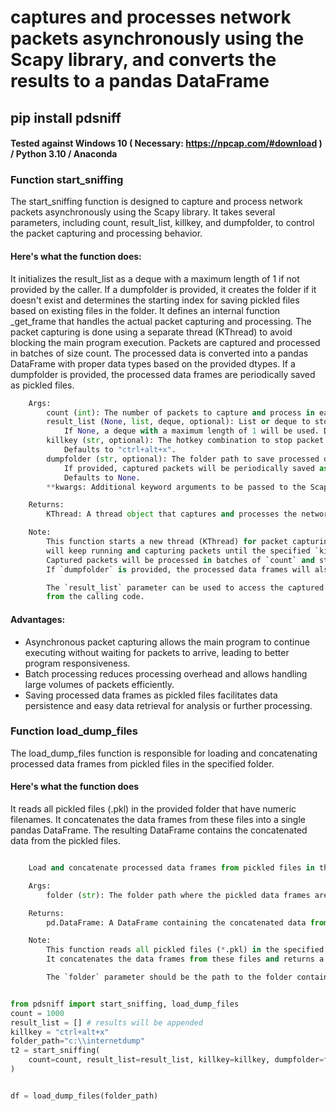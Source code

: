# captures and processes network packets asynchronously using the Scapy library, and converts the results to a pandas DataFrame

## pip install pdsniff 

#### Tested against Windows 10 ( Necessary: https://npcap.com/#download )  / Python 3.10 / Anaconda 

### Function start_sniffing

The start_sniffing function is designed to capture and process network packets asynchronously using the Scapy library. 
It takes several parameters, including count, result_list, killkey, and dumpfolder, to control the packet capturing and processing behavior.

#### Here's what the function does:

It initializes the result_list as a deque with a maximum length of 1 if not provided by the caller.
If a dumpfolder is provided, it creates the folder if it doesn't exist and determines the starting 
index for saving pickled files based on existing files in the folder.
It defines an internal function \_get_frame that handles the actual packet capturing and processing.
The packet capturing is done using a separate thread (KThread) to avoid blocking the main program execution.
Packets are captured and processed in batches of size count.
The processed data is converted into a pandas DataFrame with proper data types based on the provided dtypes.
If a dumpfolder is provided, the processed data frames are periodically saved as pickled files.

```python
    Args:
        count (int): The number of packets to capture and process in each batch.
        result_list (None, list, deque, optional): List or deque to store the processed data frames.
            If None, a deque with a maximum length of 1 will be used. Defaults to None.
        killkey (str, optional): The hotkey combination to stop packet capturing and processing.
            Defaults to "ctrl+alt+x".
        dumpfolder (str, optional): The folder path to save processed data frames as pickled files.
            If provided, captured packets will be periodically saved as pickle files in this folder.
            Defaults to None.
        **kwargs: Additional keyword arguments to be passed to the Scapy sniff function.

    Returns:
        KThread: A thread object that captures and processes the network packets.

    Note:
        This function starts a new thread (KThread) for packet capturing and processing. The function
        will keep running and capturing packets until the specified `killkey` hotkey is pressed.
        Captured packets will be processed in batches of `count` and stored in the `result_list`.
        If `dumpfolder` is provided, the processed data frames will also be saved as pickle files.

        The `result_list` parameter can be used to access the captured and processed data frames
        from the calling code.
```



#### Advantages:

- Asynchronous packet capturing allows the main program to continue executing without waiting for packets to arrive, leading to better program responsiveness.
- Batch processing reduces processing overhead and allows handling large volumes of packets efficiently.
- Saving processed data frames as pickled files facilitates data persistence and easy data retrieval for analysis or further processing.

### Function load_dump_files

The load_dump_files function is responsible for loading and concatenating processed data frames from pickled files in the specified folder.

#### Here's what the function does

It reads all pickled files (.pkl) in the provided folder that have numeric filenames.
It concatenates the data frames from these files into a single pandas DataFrame.
The resulting DataFrame contains the concatenated data from the pickled files.

```python

    Load and concatenate processed data frames from pickled files in the specified folder.

    Args:
        folder (str): The folder path where the pickled data frames are stored.

    Returns:
        pd.DataFrame: A DataFrame containing the concatenated data from the pickled files.

    Note:
        This function reads all pickled files (*.pkl) in the specified folder that have numeric filenames.
        It concatenates the data frames from these files and returns a single DataFrame.

        The `folder` parameter should be the path to the folder containing the pickled files.
```




```python

from pdsniff import start_sniffing, load_dump_files
count = 1000
result_list = [] # results will be appended
killkey = "ctrl+alt+x"
folder_path="c:\\internetdump"
t2 = start_sniffing(
	count=count, result_list=result_list, killkey=killkey, dumpfolder=folder_path
)


df = load_dump_files(folder_path)

		
```